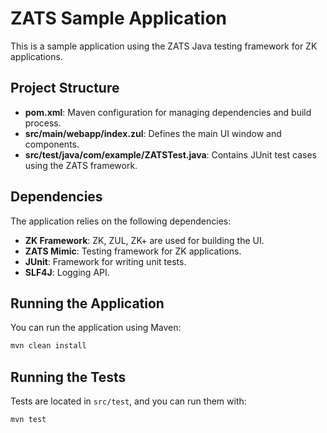 # ZATS Sample Application

This is a sample application using the ZATS Java testing framework for ZK applications.

## Project Structure

- **pom.xml**: Maven configuration for managing dependencies and build process.
- **src/main/webapp/index.zul**: Defines the main UI window and components.
- **src/test/java/com/example/ZATSTest.java**: Contains JUnit test cases using the ZATS framework.

## Dependencies

The application relies on the following dependencies:
- **ZK Framework**: ZK, ZUL, ZK+ are used for building the UI.
- **ZATS Mimic**: Testing framework for ZK applications.
- **JUnit**: Framework for writing unit tests.
- **SLF4J**: Logging API.

## Running the Application

You can run the application using Maven:
```bash
mvn clean install
```

## Running the Tests

Tests are located in `src/test`, and you can run them with:
```bash
mvn test
```



